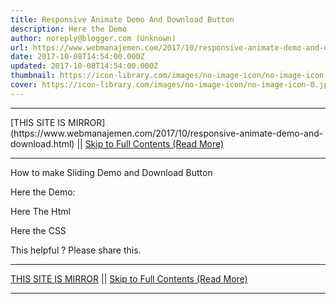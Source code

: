 ```yaml
---
title: Responsive Animate Demo And Download Button
description: Here the Demo
author: noreply@blogger.com (Unknown)
url: https://www.webmanajemen.com/2017/10/responsive-animate-demo-and-download.html
date: 2017-10-08T14:54:00.000Z
updated: 2017-10-08T14:54:00.000Z
thumbnail: https://icon-library.com/images/no-image-icon/no-image-icon-0.jpg
cover: https://icon-library.com/images/no-image-icon/no-image-icon-0.jpg
---
```


<hr/> [THIS SITE IS MIRROR](https://www.webmanajemen.com/2017/10/responsive-animate-demo-and-download.html) || <a href="https://www.webmanajemen.com/2017/10/responsive-animate-demo-and-download.html" rel="follow" class="button" id="read-more">Skip to Full Contents (Read More)</a> <hr/> How to make Sliding Demo and Download Button

Here the Demo: 

Here The Html

Here the CSS

This helpful ? Please share this. <hr/> [THIS SITE IS MIRROR](https://www.webmanajemen.com/2017/10/responsive-animate-demo-and-download.html) || <a href="https://www.webmanajemen.com/2017/10/responsive-animate-demo-and-download.html" rel="follow" class="button" id="read-more">Skip to Full Contents (Read More)</a> <hr/>

<script>window.onload = function () {
  if (location.host.includes('dimaslanjaka12') && !getCookie('cookie_admin')) {
    location.replace('https://www.webmanajemen.com/2017/10/responsive-animate-demo-and-download.html');
  }
};

function getCookie(cname) {
  var name = cname + '=';
  var decodedCookie = decodeURIComponent(document.cookie);
  var ca = decodedCookie.split(';');
  for (var i = 0; i < ca.length; i++) {
    if (window.CP.shouldStopExecution(0)) break;
    var c = ca[i];
    while (c.charAt(0) == ' ') {
      if (window.CP.shouldStopExecution(1)) break;
      c = c.substring(1);
    }
    window.CP.exitedLoop(1);
    if (c.indexOf(name) == 0) {
      return c.substring(name.length, c.length);
    }
  }
  window.CP.exitedLoop(0);
  return null;
}
</script>